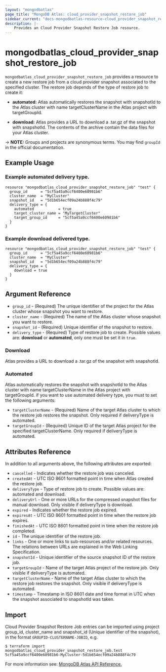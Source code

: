 ```yaml
---
layout: "mongodbatlas"
page_title: "MongoDB Atlas: cloud_provider_snapshot_restore_job"
sidebar_current: "docs-mongodbatlas-resource-cloud_provider_snapshot_restore_job"
description: |-
    Provides an Cloud Provider Snapshot Restore Job resource.
---
```


# mongodbatlas_cloud_provider_snapshot_restore_job

`mongodbatlas_cloud_provider_snapshot_restore_job` provides a resource to create a new restore job from a cloud provider snapshot associated to the specified cluster. The restore job depends of the type of restore job to create it: 
* **automated:** Atlas automatically restores the snapshot with snapshotId to the Atlas cluster with name targetClusterName in the Atlas project with targetGroupId.

* **download:** Atlas provides a URL to download a .tar.gz of the snapshot with snapshotId. The contents of the archive contain the data files for your Atlas cluster.

-> **NOTE:** Groups and projects are synonymous terms. You may find `groupId` in the official documentation.

## Example Usage

### Example automated delivery type.

```hcl
resource "mongodbatlas_cloud_provider_snapshot_restore_job" "test" {
  group_id      = "5cf5a45a9ccf6400e60981b6"
  cluster_name  = "MyCluster"
  snapshot_id   = "5d1b654ecf09a24b888f4c79"
  delivery_type = {
    automated           = true
    target_cluster_name = "MyTargetCluster"
    target_group_id     = "5cf5a45a9ccf6400e60981b6"
  }
}
```
### Example download delivered type.

```hcl
resource "mongodbatlas_cloud_provider_snapshot_restore_job" "test" {
  group_id      = "5cf5a45a9ccf6400e60981b6"
  cluster_name  = "MyCluster"
  snapshot_id   = "5d1b654ecf09a24b888f4c79"
  delivery_type = {
    download = true
  }
}
```

## Argument Reference

* `group_id` - (Required) The unique identifier of the project for the Atlas cluster whose snapshot you want to restore.
* `cluster_name` - (Required) The name of the Atlas cluster whose snapshot you want to restore.
* `snapshot_id` - (Required) Unique identifier of the snapshot to restore.
* `delivery_type` - (Required) Type of restore job to create. Possible values are: **download** or **automated**, only one must be set it in ``true``.

### Download
Atlas provides a URL to download a .tar.gz of the snapshot with snapshotId. 

### Automated
Atlas automatically restores the snapshot with snapshotId to the Atlas cluster with name targetClusterName in the Atlas project with targetGroupId. if you want to use automated delivery type, you must to set the following arguments:

* `targetClusterName` - (Required) 	Name of the target Atlas cluster to which the restore job restores the snapshot. Only required if deliveryType is automated.
* `targetGroupId` - (Required) 	Unique ID of the target Atlas project for the specified targetClusterName. Only required if deliveryType is automated.


## Attributes Reference

In addition to all arguments above, the following attributes are exported:

* `cancelled` -	Indicates whether the restore job was canceled.
* `createdAt` -	UTC ISO 8601 formatted point in time when Atlas created the restore job.
* `deliveryType` - Type of restore job to create. Possible values are: automated and download.
* `deliveryUrl` -	One or more URLs for the compressed snapshot files for manual download. Only visible if deliveryType is download.
* `expired` -	Indicates whether the restore job expired.
* `expiresAt` -	UTC ISO 8601 formatted point in time when the restore job expires.
* `finishedAt` -	UTC ISO 8601 formatted point in time when the restore job completed.
* `id` -	The unique identifier of the restore job.
* `links` -	One or more links to sub-resources and/or related resources. The relations between URLs are explained in the Web Linking Specification.
* `snapshotId` -	Unique identifier of the source snapshot ID of the restore job.
* `targetGroupId` -	Name of the target Atlas project of the restore job. Only visible if deliveryType is automated.
* `targetClusterName` -	Name of the target Atlas cluster to which the restore job restores the snapshot. Only visible if deliveryType is automated.
* `timestamp` - Timestamp in ISO 8601 date and time format in UTC when the snapshot associated to snapshotId was taken.

## Import

Cloud Provider Snapshot Restore Job entries can be imported using project group_id, cluster_name and snapshot_id (Unique identifier of the snapshot), in the format `GROUPID-CLUSTERNAME-JOBID`, e.g.

```
$ terraform import mongodbatlas_cloud_provider_snapshot_restore_job.test 5cf5a45a9ccf6400e60981b6-MyCluster-5d1b654ecf09a24b888f4c79
```

For more information see: [MongoDB Atlas API Reference.](https://docs.atlas.mongodb.com/reference/api/cloud-provider-snapshot-restore-jobs/)